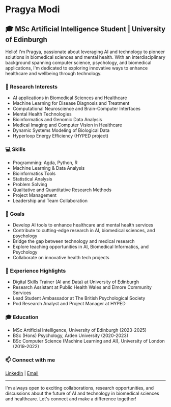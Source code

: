 # Pragya Modi

## 🎓 MSc Artificial Intelligence Student | University of Edinburgh

Hello! I'm Pragya, passionate about leveraging AI and technology to pioneer solutions in biomedical sciences and mental health. With an interdisciplinary background spanning computer science, psychology, and biomedical applications, I'm dedicated to exploring innovative ways to enhance healthcare and wellbeing through technology.

### 🧠 Research Interests

- AI applications in Biomedical Sciences and Healthcare
- Machine Learning for Disease Diagnosis and Treatment
- Computational Neuroscience and Brain-Computer Interfaces
- Mental Health Technologies
- Bioinformatics and Genomic Data Analysis
- Medical Imaging and Computer Vision in Healthcare
- Dynamic Systems Modeling of Biological Data
- Hyperloop Energy Efficiency (HYPED project)

### 💻 Skills

- Programming: Agda, Python, R
- Machine Learning & Data Analysis
- Bioinformatics Tools
- Statistical Analysis
- Problem Solving
- Qualitative and Quantitative Research Methods
- Project Management
- Leadership and Team Collaboration

### 🎯 Goals

- Develop AI tools to enhance healthcare and mental health services
- Contribute to cutting-edge research in AI, biomedical sciences, and psychology
- Bridge the gap between technology and medical research
- Explore teaching opportunities in AI, Biomedical Informatics, and Psychology
- Collaborate on innovative health tech projects

### 🌟 Experience Highlights

- Digital Skills Trainer (AI and Data) at University of Edinburgh
- Research Assistant at Public Health Wales and Elmore Community Services
- Lead Student Ambassador at The British Psychological Society
- Pod Research Analyst and Project Manager at HYPED

### 🎓 Education

- MSc Artificial Intelligence, University of Edinburgh (2023-2025)
- BSc (Hons) Psychology, Arden University (2020-2023)
- BSc Computer Science (Machine Learning and AI), University of London (2019-2022)

### 📫 Connect with me

[LinkedIn](https://www.linkedin.com/in/pragya-modi-873495137) | [Email](mailto:email@pragyamodi.com)

---

I'm always open to exciting collaborations, research opportunities, and discussions about the future of AI and technology in biomedical sciences and healthcare. Let's connect and make a difference together!
